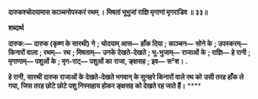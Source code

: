 **दारुकश्चोदयामास काञ्चनोपस्करं रथम् ।** **मिषतां भूभुजां राज्ञि मृगाणां मृगराडिव ॥ ३३॥** 

**शब्दार्थ** 

**दारुक:—** **दारुक (कृष्ण के सारथी) ने** **; चोदयाम् आस—** **हाँक दिया** **; काञ्चन—** **सोने के** **; उपस्करम्—** **किनारों वाला** **; रथम्—** **रथ** **; मिषताम्—** **उनके देखते-देखते** **; भू-भुजाम्—** **राजाओं के** **; राज्ञि—** **हे रानी** **; मृगाणाम्—** **पशुओं के** **; मृग-राट्—** **पशुओं का** **राजा, ङ्क्षसह** **; इव—** **स²श।** **.** 

**हे रानी, सारथी दारुक राजाओं के देखते-देखते भगवान् के सुनहरे किनारों वाले रथ को** **उसी तरह हाँक ले गया, जिस तरह छोटे छोटे पशु निस्सहाय होकर ङ्क्षसह को देखते रह जाते हैं।** **** 